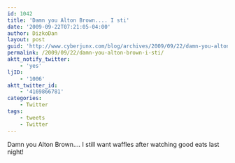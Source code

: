 ```yaml
---
id: 1042
title: 'Damn you Alton Brown.... I sti'
date: '2009-09-22T07:21:05-04:00'
author: DizkoDan
layout: post
guid: 'http://www.cyberjunx.com/blog/archives/2009/09/22/damn-you-alton-brown-i-sti/'
permalink: /2009/09/22/damn-you-alton-brown-i-sti/
aktt_notify_twitter:
    - 'yes'
ljID:
    - '1006'
aktt_twitter_id:
    - '4169866781'
categories:
    - Twitter
tags:
    - tweets
    - Twitter
---
```


Damn you Alton Brown…. I still want waffles after watching good eats last night!